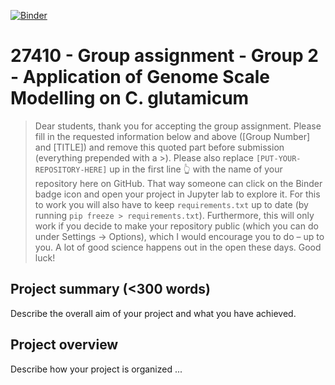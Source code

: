 [![Binder](https://mybinder.org/badge_logo.svg)](https://mybinder.org/v2/gh/27410/[PUT-YOUR-REPOSITORY-HERE]/main)

# 27410 - Group assignment - Group 2 - Application of Genome Scale Modelling on C. glutamicum

> Dear students, thank you for accepting the group assignment. Please fill in the
> requested information below and above ([Group Number] and [TITLE]) and remove this quoted part before submission (everything prepended with a >).
> Please also replace `[PUT-YOUR-REPOSITORY-HERE]` up in the first line 👆 with the name of your repository here on GitHub.
> That way someone can click on the Binder badge icon and open your project in Jupyter lab to explore it.
> For this to work you will also have to keep `requirements.txt` up to date (by running `pip freeze > requirements.txt`).
> Furthermore, this will only work if you decide to make your repository public (which you can do under Settings -> Options),
> which I would encourage you to do – up to you. A lot of good science happens out in the open these days.
> Good luck!

## Project summary (<300 words)
Describe the overall aim of your project and what you have achieved.

## Project overview
Describe how your project is organized ...

